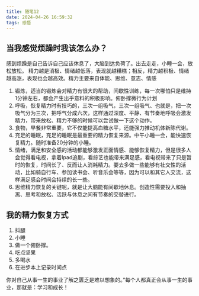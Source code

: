 ```yaml
---
title: 随笔12   
date: 2024-04-26 16:59:32
tags: 感悟
---
```


## 当我感觉烦躁时我该怎么办？
感到烦躁是自己告诉自己应该休息了，大脑到达负荷了。出去走走，小睡一会，放松放松。
精力越是消极、情绪越低落，表现就越糟糕；相反，精力越积极、情绪越高涨，表现也会越高效。精力主要来自体能、思维、意志、情感
1. 锻炼，适当的锻炼会对精力有很大的帮助，间歇性训练，每一次哪怕只是维持1分钟左右，都会产生出乎意料的积极影响。俯卧撑微行为计划
2. 呼吸，恢复精力时有技巧的，三次一组吸气，三次一组吸气、也就是，把一次吸气分为三次，把呼气分成六次，这样通过深度、平静、有节奏地呼吸会激发精力，带来放松、精力不够的时候可以尝试做一下这个动作。
3. 食物，早餐非常重要，它不仅能提高血糖水平，还能强力推动机体新陈代谢。
4. 充足的睡眠，充足的睡眠是最重要的精力恢复来源。中午小睡一会，能快速恢复精力。随时准备20分钟的小睡。
5. 情绪，满足和安全感的活动都能够激发正面情感、能够恢复精力，但是很多人会觉得看电视，拿着Ipad追剧，看综艺也能带来满足感，看电视带来了只是暂时的恢复，时间长了、反而让人消耗精力。要去多做一些能够有社交性的活动，比如骑自行车、参加读书会、听音乐会等等，因为可以和其它人交流，这样满足感会时间会持续的长一些。
6. 思维精力恢复的关键呢，就是让大脑能有间歇地休息。创造性需要投入和抽离、思考和放松、活跃与休息之间有节奏的交替进行。

## 我的精力恢复方式
1. 抖腿
2. 小睡
3. 做一个俯卧撑。
4. 吃点坚果
5. 多喝水
6. 在进步本上记录时间点



你对自己从事一生的事业了解之匮乏是难以想象的。”每个人都真正会从事一生的事业，那就是：学习和成长！


